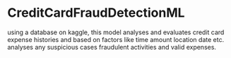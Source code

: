 # CreditCardFraudDetectionML
using a database on kaggle, this model analyses and evaluates credit card expense histories and based on factors like time amount location date etc. analyses any suspicious cases fraudulent activities and valid expenses.

